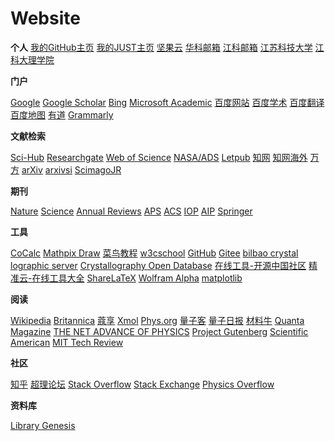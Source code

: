 # Website

**个人**
[我的GitHub主页](https://alfredldong.github.io/)
[我的JUST主页](http://mypage.just.edu.cn/sl/dly/list.htm)
[坚果云](https://www.jianguoyun.com/)
[华科邮箱](https://mail.hust.edu.cn/coremail/)
[江科邮箱](https://mail.just.edu.cn/)
[江苏科技大学](http://www.just.edu.cn/)
[江科大理学院](http://ssc.just.edu.cn/)

**门户**

[Google](https://www.google.com.hk/)
[Google Scholar](https://scholar.google.com/)
[Bing](https://cn.bing.com/?ensearch=1&FORM=BEHPTB)
[Microsoft Academic](https://academic.microsoft.com/)
[百度网站](http://site.baidu.com/cool.html)
[百度学术](http://xueshu.baidu.com/)
[百度翻译](https://fanyi.baidu.com)
[百度地图](https://map.baidu.com/)
[有道](https://www.youdao.com/)
[Grammarly](https://app.grammarly.com)

**文献检索**

[Sci-Hub](http://www.sci-hub.shop/)
[Researchgate](https://www.researchgate.net/home/)
[Web of Science](https://www.webofscience.com/wos/alldb/basic-search)
[NASA/ADS](https://ui.adsabs.harvard.edu)
[Letpub](http://www.letpub.com.cn/)
[知网](http://www.cnki.net/)
[知网海外](https://chn.oversea.cnki.net/index/)
[万方](http://www.wanfangdata.com.cn/)
[arXiv](https://arxiv.org/)
[arxivsi](http://arxivsi.las.ac.cn/home.htm)
[ScimagoJR](https://www.scimagojr.com/)

**期刊**

[Nature](http://www.nature.com/)
[Science](https://www.sciencemag.org/)
[Annual Reviews](https://www.annualreviews.org/)
[APS](http://journals.aps.org/)
[ACS](https://pubs.acs.org/)
[IOP](https://iopscience.iop.org/journalList)
[AIP](https://aip.scitation.org/)
[Springer](http://link.springer.com/search/page/8?facet-language=%22En%22&facet-content-type=%22Book%22&showAll=falsehttps://hudbt.hust.edu.cn/index.php)

**工具**

[CoCalc](https://cocalc.com/)
[Mathpix Draw](http://draw.mathpix.com/)
[菜鸟教程](http://www.runoob.com/)
[w3cschool](https://www.w3cschool.cn/)
[GitHub](https://github.com/)
[Gitee](https://gitee.com/)
[bilbao crystal lographic server](https://www.cryst.ehu.es/)
[Crystallography Open Database](http://www.crystallography.net/cod/)
[在线工具-开源中国社区](http://tool.oschina.net/)
[精准云-在线工具大全](https://jingzhunyun.com/)
[ShareLaTeX](https://www.sharelatex.com/project )
[Wolfram Alpha](http://www.wolframalpha.com/)
[matplotlib](https://matplotlib.org/gallery/index.html)

**阅读**

[Wikipedia](https://www.wikipedia.org/)
[Britannica](https://www.britannica.com)
[蔻享](https://www.koushare.com/)
[Xmol](https://www.x-mol.com/phys)
[Phys.org](http://phys.org/)
[量子客](https://www.qtumist.com/)
[量子日报](https://thequantumdaily.com/)
[材料牛](http://www.cailiaoniu.com/)
[Quanta Magazine](https://www.quantamagazine.org/)
[THE NET ADVANCE OF PHYSICS](http://web.mit.edu/redingtn/www/netadv/)
[Project Gutenberg](http://www.gutenberg.org/)
[Scientific American](https://www.scientificamerican.com/)
[MIT Tech Review](https://www.technologyreview.com/)

**社区**

[知乎](https://www.zhihu.com/)
[超理论坛](https://chaoli.club/)
[Stack Overflow](http://stackoverflow.com/)
[Stack Exchange](http://stackexchange.com/)
[Physics Overflow](https://www.physicsoverflow.org/)

**资料库**

[Library Genesis](http://libgen.li/)
